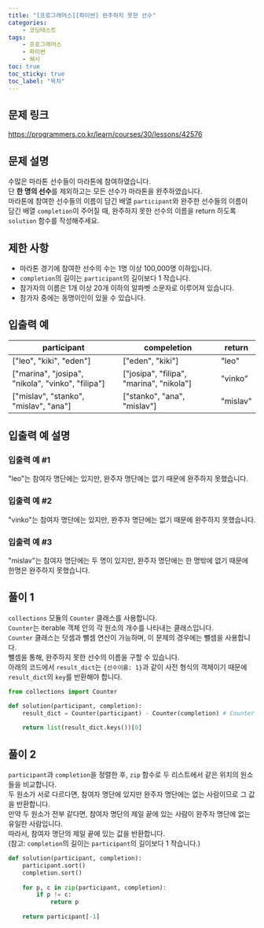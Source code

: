 ```yaml
---
title: "[프로그래머스][파이썬] 완주하지 못한 선수"
categories: 
    - 코딩테스트
tags: 
    - 프로그래머스
    - 파이썬
    - 해시
toc: true
toc_sticky: true
toc_label: "목차"
---
```


## 문제 링크

<https://programmers.co.kr/learn/courses/30/lessons/42576>

## 문제 설명

수많은 마라톤 선수들이 마라톤에 참여하였습니다.  
단 **한 명의 선수**를 제외하고는 모든 선수가 마라톤을 완주하였습니다.  
마라톤에 참여한 선수들의 이름이 담긴 배열 `participant`와 완주한 선수들의 이름이 담긴 배열 `completion`이 주어질 때, 완주하지 못한 선수의 이름을 return 하도록 `solution` 함수를 작성해주세요.

## 제한 사항

- 마라톤 경기에 참여한 선수의 수는 1명 이상 100,000명 이하입니다.
- `completion`의 길이는 `participant`의 길이보다 1 작습니다.
- 참가자의 이름은 1개 이상 20개 이하의 알파벳 소문자로 이루어져 있습니다.
- 참가자 중에는 동명이인이 있을 수 있습니다.

## 입출력 예

|participant|compeletion|return|
|-----------|-----------|------|
|["leo", "kiki", "eden"]|["eden", "kiki"]|"leo"|
|["marina", "josipa", "nikola", "vinko", "filipa"]|["josipa", "filipa", "marina", "nikola"]|"vinko"|
|["mislav", "stanko", "mislav", "ana"]|["stanko", "ana", "mislav"]|"mislav"|

## 입출력 예 설명

### 입출력 예 #1

"leo"는 참여자 명단에는 있지만, 완주자 명단에는 없기 때문에 완주하지 못했습니다.

### 입출력 예 #2

"vinko"는 참여자 명단에는 있지만, 완주자 명단에는 없기 때문에 완주하지 못했습니다.

### 입출력 예 #3

"mislav"는 참여자 명단에는 두 명이 있지만, 완주자 명단에는 한 명밖에 없기 때문에 한명은 완주하지 못했습니다.

## 풀이 1

`collections` 모듈의 `Counter` 클래스를 사용합니다.  
`Counter`는 iterable 객체 안의 각 원소의 개수를 나타내는 클래스입니다.  
`Counter` 클래스는 덧셈과 뺄셈 연산이 가능하며, 이 문제의 경우에는 뺄셈을 사용합니다.  
뺄셈을 통해, 완주하지 못한 선수의 이름을 구할 수 있습니다.  
아래의 코드에서 `result_dict`는 `{선수이름: 1}`과 같이 사전 형식의 객체이기 때문에 `result_dict`의 `key`를 반환해야 합니다.

```python
from collections import Counter

def solution(participant, completion):
    result_dict = Counter(participant) - Counter(completion) # Counter 클래스 간의 뺄셈
    
    return list(result_dict.keys())[0]
```

## 풀이 2

`participant`과 `completion`을 정렬한 후, `zip` 함수로 두 리스트에서 같은 위치의 원소들을 비교합니다.  
두 원소가 서로 다르다면, 참여자 명단에 있지만 완주자 명단에는 없는 사람이므로 그 값을 반환합니다.  
만약 두 원소가 전부 같다면, 참여자 명단의 제일 끝에 있는 사람이 완주자 명단에 없는 유일한 사람입니다.  
따라서, 참여자 명단의 제일 끝에 있는 값을 반환합니다.  
(참고: `completion`의 길이는 `participant`의 길이보다 1 작습니다.)

```python
def solution(participant, completion):
    participant.sort()
    completion.sort()
    
    for p, c in zip(participant, completion):
        if p != c:
            return p
        
    return participant[-1]
```